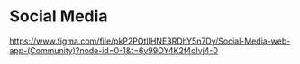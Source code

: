 
  # Social Media

  https://www.figma.com/file/pkP2POtlIHNE3RDhY5n7Dy/Social-Media-web-app-(Community)?node-id=0-1&t=6v99OY4K2f4oIvj4-0